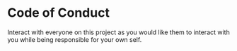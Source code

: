 
# Code of Conduct

Interact with everyone on this project as you would like them
to interact with you while being responsible for your own self.


